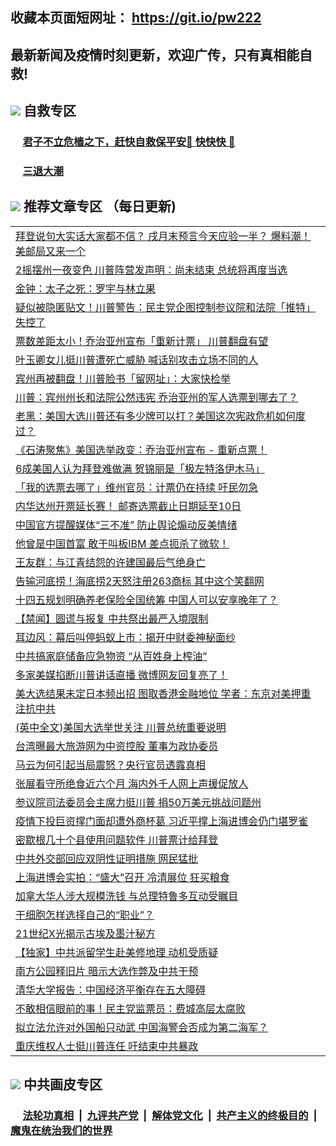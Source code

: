 ## 收藏本页面短网址： https://git.io/pw222
## 最新新闻及疫情时刻更新，欢迎广传，只有真相能自救! 



## <img src="https://img.icons8.com/cute-clipart/2x/circled-right.png">  自救专区

 ### &nbsp;&nbsp;&nbsp;&nbsp; [君子不立危樯之下，赶快自救保平安🍎 快快快 📩](https://github.com/pwgy/td/blob/master/README.md)
 
 ### &nbsp;&nbsp;&nbsp;&nbsp; [三退大潮](https://is.gd/fCPoKo) 
 
## <img src="https://img.icons8.com/cute-clipart/2x/circled-right.png"> 推荐文章专区 （每日更新)

<Table>

<tr><td colspan="2" align="left"><a href="https://xhjuzckc.xhuyd.press/?name=c1242602&key=encdeuyadochlaxz&from=pw2">拜登说句大实话大家都不信？ 戌月末预言今天应验一半？ 爆料潮！美邮局又来一个</a></td></tr>
<tr><td colspan="2" align="left"><a href="https://xhjuzckc.xhuyd.press/?name=c1242616&key=encdeuyadochlaxz&from=pw2">2摇摆州一夜变色 川普阵营发声明：尚未结束 总统将再度当选</a></td></tr>
<tr><td colspan="2" align="left"><a href="https://xhjuzckc.xhuyd.press/?name=c1242615&key=encdeuyadochlaxz&from=pw2">金钟：太子之死：罗宇与林立果</a></td></tr>
<tr><td colspan="2" align="left"><a href="https://xhjuzckc.xhuyd.press/?name=c1242601&key=encdeuyadochlaxz&from=pw2">疑似被隐匿贴文！川普警告：民主党企图控制参议院和法院「推特」失控了</a></td></tr>
<tr><td colspan="2" align="left"><a href="https://xhjuzckc.xhuyd.press/?name=c1242600&key=encdeuyadochlaxz&from=pw2">票数差距太小！乔治亚州宣布「重新计票」 川普翻盘有望</a></td></tr>
<tr><td colspan="2" align="left"><a href="https://xhjuzckc.xhuyd.press/?name=c1242634&key=encdeuyadochlaxz&from=pw2">叶玉卿女儿挺川普遭死亡威胁 喊话别攻击立场不同的人</a></td></tr>
<tr><td colspan="2" align="left"><a href="https://xhjuzckc.xhuyd.press/?name=c1242599&key=encdeuyadochlaxz&from=pw2">宾州再被翻盘！川普脸书「留网址」：大家快检举</a></td></tr>
<tr><td colspan="2" align="left"><a href="https://xhjuzckc.xhuyd.press/?name=c1242640&key=encdeuyadochlaxz&from=pw2">川普：宾州州长和法院公然违宪 乔治亚州的军人选票到哪去了？</a></td></tr>
<tr><td colspan="2" align="left"><a href="https://xhjuzckc.xhuyd.press/?name=c1242596&key=encdeuyadochlaxz&from=pw2">老黑：美国大选川普还有多少牌可以打？美国这次宪政危机如何度过？</a></td></tr>
<tr><td colspan="2" align="left"><a href="https://xhjuzckc.xhuyd.press/?name=c1242629&key=encdeuyadochlaxz&from=pw2">《石涛聚焦》美国选举政变：乔治亚州宣布 - 重新点票！</a></td></tr>
<tr><td colspan="2" align="left"><a href="https://xhjuzckc.xhuyd.press/?name=c1242610&key=encdeuyadochlaxz&from=pw2">6成美国人认为拜登难做满 贺锦丽是「极左特洛伊木马」</a></td></tr>
<tr><td colspan="2" align="left"><a href="https://xhjuzckc.xhuyd.press/?name=c1242662&key=encdeuyadochlaxz&from=pw2">「我的选票去哪了」维州官员：计票仍在持续 吁民勿急</a></td></tr>
<tr><td colspan="2" align="left"><a href="https://xhjuzckc.xhuyd.press/?name=c1242617&key=encdeuyadochlaxz&from=pw2">内华达州开票延长赛！ 邮寄选票截止日期延至10日</a></td></tr>
<tr><td colspan="2" align="left"><a href="https://xhjuzckc.xhuyd.press/?name=c1242624&key=encdeuyadochlaxz&from=pw2">中国官方提醒媒体“三不准” 防止舆论煽动反美情绪</a></td></tr>
<tr><td colspan="2" align="left"><a href="https://xhjuzckc.xhuyd.press/?name=c1242664&key=encdeuyadochlaxz&from=pw2">他曾是中国首富 敢于叫板IBM 差点扼杀了微软！</a></td></tr>
<tr><td colspan="2" align="left"><a href="https://xhjuzckc.xhuyd.press/?name=c1242669&key=encdeuyadochlaxz&from=pw2">王友群：与江青结怨的许建国最后气绝身亡</a></td></tr>
<tr><td colspan="2" align="left"><a href="https://xhjuzckc.xhuyd.press/?name=c1242609&key=encdeuyadochlaxz&from=pw2">告输河底捞！海底捞2天怒注册263商标 其中这个笑翻网</a></td></tr>
<tr><td colspan="2" align="left"><a href="https://xhjuzckc.xhuyd.press/?name=c1242621&key=encdeuyadochlaxz&from=pw2">十四五规划明确养老保险全国统筹 中国人可以安享晚年了？</a></td></tr>
<tr><td colspan="2" align="left"><a href="https://xhjuzckc.xhuyd.press/?name=c1242643&key=encdeuyadochlaxz&from=pw2">【禁闻】圆谎与报复 中共祭出最严入境限制</a></td></tr>
<tr><td colspan="2" align="left"><a href="https://xhjuzckc.xhuyd.press/?name=c1242623&key=encdeuyadochlaxz&from=pw2">耳边风：幕后叫停蚂蚁上市：揭开中财委神秘面纱</a></td></tr>
<tr><td colspan="2" align="left"><a href="https://xhjuzckc.xhuyd.press/?name=c1242606&key=encdeuyadochlaxz&from=pw2">中共搞家庭储备应急物资 “从百姓身上榨油”</a></td></tr>
<tr><td colspan="2" align="left"><a href="https://xhjuzckc.xhuyd.press/?name=c1242595&key=encdeuyadochlaxz&from=pw2">多家美媒掐断川普讲话直播 微博网友回复亮了！</a></td></tr>
<tr><td colspan="2" align="left"><a href="https://xhjuzckc.xhuyd.press/?name=c1242626&key=encdeuyadochlaxz&from=pw2">美大选结果未定日本频出招 图取香港金融地位 学者：东京对美押重注抗中共</a></td></tr>
<tr><td colspan="2" align="left"><a href="https://xhjuzckc.xhuyd.press/?name=c1242681&key=encdeuyadochlaxz&from=pw2">(英中全文)美国大选举世关注 川普总统重要说明</a></td></tr>
<tr><td colspan="2" align="left"><a href="https://xhjuzckc.xhuyd.press/?name=c1242665&key=encdeuyadochlaxz&from=pw2">台湾曝最大旅游网为中资控股 董事为政协委员</a></td></tr>
<tr><td colspan="2" align="left"><a href="https://xhjuzckc.xhuyd.press/?name=c1242655&key=encdeuyadochlaxz&from=pw2">马云为何引起当局震怒？央行官员透露真相</a></td></tr>
<tr><td colspan="2" align="left"><a href="https://xhjuzckc.xhuyd.press/?name=c1242663&key=encdeuyadochlaxz&from=pw2">张展看守所绝食近六个月 海内外千人网上声援促放人</a></td></tr>
<tr><td colspan="2" align="left"><a href="https://xhjuzckc.xhuyd.press/?name=c1242683&key=encdeuyadochlaxz&from=pw2">参议院司法委员会主席力挺川普 捐50万美元挑战问题州</a></td></tr>
<tr><td colspan="2" align="left"><a href="https://xhjuzckc.xhuyd.press/?name=c1242622&key=encdeuyadochlaxz&from=pw2">疫情下投巨资撑门面却遭外商杯葛 习近平撑上海进博会仍门堪罗雀</a></td></tr>
<tr><td colspan="2" align="left"><a href="https://xhjuzckc.xhuyd.press/?name=c1242682&key=encdeuyadochlaxz&from=pw2">密歇根几十个县使用问题软件 川普票计给拜登</a></td></tr>
<tr><td colspan="2" align="left"><a href="https://xhjuzckc.xhuyd.press/?name=c1242593&key=encdeuyadochlaxz&from=pw2">中共外交部回应双阴性证明措施 网民猛批</a></td></tr>
<tr><td colspan="2" align="left"><a href="https://xhjuzckc.xhuyd.press/?name=c1242645&key=encdeuyadochlaxz&from=pw2">上海进博会实拍：“盛大”召开 冷清展位 狂买粮食</a></td></tr>
<tr><td colspan="2" align="left"><a href="https://xhjuzckc.xhuyd.press/?name=c1242661&key=encdeuyadochlaxz&from=pw2">加拿大华人涉大规模洗钱 与总理特鲁多互动受瞩目</a></td></tr>
<tr><td colspan="2" align="left"><a href="https://xhjuzckc.xhuyd.press/?name=c1242639&key=encdeuyadochlaxz&from=pw2">干细胞怎样选择自己的“职业”？</a></td></tr>
<tr><td colspan="2" align="left"><a href="https://xhjuzckc.xhuyd.press/?name=c1242638&key=encdeuyadochlaxz&from=pw2">21世纪X光揭示古埃及墨汁秘方</a></td></tr>
<tr><td colspan="2" align="left"><a href="https://xhjuzckc.xhuyd.press/?name=c1242594&key=encdeuyadochlaxz&from=pw2">【独家】中共派留学生赴美修地理 动机受质疑</a></td></tr>
<tr><td colspan="2" align="left"><a href="https://xhjuzckc.xhuyd.press/?name=c1242677&key=encdeuyadochlaxz&from=pw2">南方公园释旧片 暗示大选作弊及中共干预</a></td></tr>
<tr><td colspan="2" align="left"><a href="https://xhjuzckc.xhuyd.press/?name=c1242659&key=encdeuyadochlaxz&from=pw2">清华大学报告：中国经济平衡存在五大障碍</a></td></tr>
<tr><td colspan="2" align="left"><a href="https://xhjuzckc.xhuyd.press/?name=c1242678&key=encdeuyadochlaxz&from=pw2">不敢相信眼前的事！民主党监票员：费城高层太腐败</a></td></tr>
<tr><td colspan="2" align="left"><a href="https://xhjuzckc.xhuyd.press/?name=c1242625&key=encdeuyadochlaxz&from=pw2">拟立法允许对外国船只动武 中国海警会否成为第二海军？</a></td></tr>
<tr><td colspan="2" align="left"><a href="https://xhjuzckc.xhuyd.press/?name=c1242642&key=encdeuyadochlaxz&from=pw2">重庆维权人士挺川普连任 吁结束中共暴政</a></td></tr>

 </Table>

## <img src="https://img.icons8.com/cute-clipart/2x/circled-right.png"> 中共画皮专区


 ### &nbsp;&nbsp;&nbsp;&nbsp; [法轮功真相](https://github.com/begood0513/basic/blob/master/README.md) &nbsp;|&nbsp; [九评共产党](https://github.com/begood0513/9ping.md/blob/master/README.md) &nbsp;|&nbsp; [解体党文化](https://github.com/begood0513/jtdwh.md/blob/master/README.md)   &nbsp;|&nbsp; [共产主义的终极目的](https://github.com/begood0513/gczydzjmd.md/blob/master/README.md) &nbsp;|&nbsp; [魔鬼在统治我们的世界](https://github.com/begood0513/gczydzjmd.md/blob/master/README.md) 

